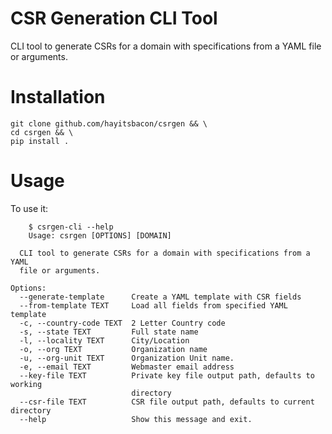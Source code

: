 # CSR Generation CLI Tool

CLI tool to generate CSRs for a domain with specifications from a YAML file or arguments.


# Installation
```
git clone github.com/hayitsbacon/csrgen && \
cd csrgen && \
pip install .
```

# Usage

To use it:
```
    $ csrgen-cli --help
    Usage: csrgen [OPTIONS] [DOMAIN]

  CLI tool to generate CSRs for a domain with specifications from a YAML
  file or arguments.

Options:
  --generate-template      Create a YAML template with CSR fields
  --from-template TEXT     Load all fields from specified YAML template
  -c, --country-code TEXT  2 Letter Country code
  -s, --state TEXT         Full state name
  -l, --locality TEXT      City/Location
  -o, --org TEXT           Organization name
  -u, --org-unit TEXT      Organization Unit name.
  -e, --email TEXT         Webmaster email address
  --key-file TEXT          Private key file output path, defaults to working
                           directory
  --csr-file TEXT          CSR file output path, defaults to current directory
  --help                   Show this message and exit.
```
